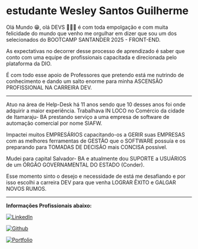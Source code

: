 # estudante Wesley Santos Guilherme

Olá Mundo 😁, olá DEVS 👨🏽‍💻 é com toda empolgação e com muita felicidade do mundo que venho me orgulhar em dizer que sou um dos selecionados do BOOTCAMP SANTANDER 2025 - FRONT-END. 

As expectativas no decorrer desse processo de aprendizado é saber que conto com uma equipe de profissionais capacitada e direcionada pelo plataforma da DIO. 

É com todo esse apoio de Professores que pretendo está me nutrindo de conhecimento e dando um salto enorme para minha ASCENSÃO PROFISSIONAL NA CARREIRA DEV.

---

Atuo na área de Help-Desk há 11 anos sendo que 10 desses anos foi onde adquirir a maior experiência. Trabalhava IN LOCO no Comércio da cidade de Itamaraju- BA prestando serviço a uma empresa de software de automação comercial por nome SIAFW. 

Impactei muitos EMPRESÁRIOS capacitando-os a GERIR suas EMPRESAS com as melhores ferramentas de GESTÃO que o SOFTWARE possuía e os preparando para TOMADAS DE DECISÃO mais CONCISA possível.

Mudei para capital Salvador- BA e atualmente dou SUPORTE a USUÁRIOS de um ÓRGÃO GOVERNAMENTAL DO ESTADO (Conder). 

Esse momento sinto o desejo e  necessidade de está me desafiando e por isso escolhi a carreira DEV para que venha LOGRAR ÊXITO e GALGAR NOVOS RUMOS.

------

**Informações Profissionais abaixo:**

[![LinkedIn](https://img.shields.io/badge/MeuLinkedIn-blue)](https://www.linkedin.com/in/wesley-guilherme-b0535462/)

[![Github](https://img.shields.io/badge/MeuGitHub-black)](https://github.com/wesley-guilherme)

[![Portfolio](https://img.shields.io/badge/MeuPortfolio-purple)](https://wesley-guilherme.github.io/portfolio/)
